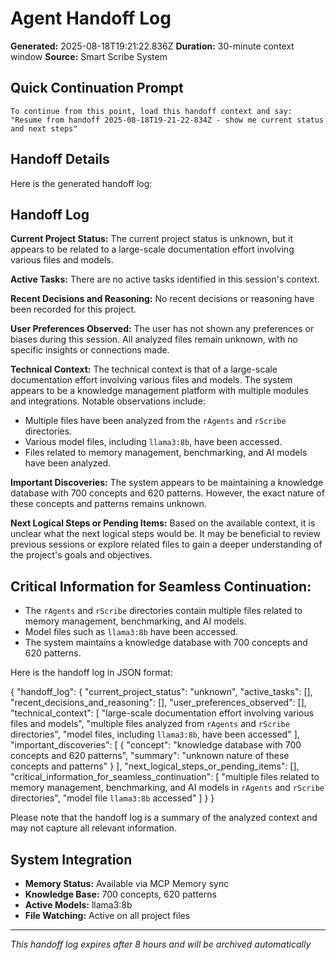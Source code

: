 # Agent Handoff Log

**Generated:** 2025-08-18T19:21:22.836Z
**Duration:** 30-minute context window
**Source:** Smart Scribe System

## Quick Continuation Prompt

```
To continue from this point, load this handoff context and say:
"Resume from handoff 2025-08-18T19-21-22-834Z - show me current status and next steps"
```

## Handoff Details

Here is the generated handoff log:

## Handoff Log

**Current Project Status:**
The current project status is unknown, but it appears to be related to a large-scale documentation effort involving various files and models.

**Active Tasks:**
There are no active tasks identified in this session's context.

**Recent Decisions and Reasoning:**
No recent decisions or reasoning have been recorded for this project.

**User Preferences Observed:**
The user has not shown any preferences or biases during this session. All analyzed files remain unknown, with no specific insights or connections made.

**Technical Context:**
The technical context is that of a large-scale documentation effort involving various files and models. The system appears to be a knowledge management platform with multiple modules and integrations. Notable observations include:

* Multiple files have been analyzed from the `rAgents` and `rScribe` directories.
* Various model files, including `llama3:8b`, have been accessed.
* Files related to memory management, benchmarking, and AI models have been analyzed.

**Important Discoveries:**
The system appears to be maintaining a knowledge database with 700 concepts and 620 patterns. However, the exact nature of these concepts and patterns remains unknown.

**Next Logical Steps or Pending Items:**
Based on the available context, it is unclear what the next logical steps would be. It may be beneficial to review previous sessions or explore related files to gain a deeper understanding of the project's goals and objectives.

## Critical Information for Seamless Continuation:

* The `rAgents` and `rScribe` directories contain multiple files related to memory management, benchmarking, and AI models.
* Model files such as `llama3:8b` have been accessed.
* The system maintains a knowledge database with 700 concepts and 620 patterns.

Here is the handoff log in JSON format:

{
  "handoff_log": {
    "current_project_status": "unknown",
    "active_tasks": [],
    "recent_decisions_and_reasoning": [],
    "user_preferences_observed": [],
    "technical_context": [
      "large-scale documentation effort involving various files and models",
      "multiple files analyzed from `rAgents` and `rScribe` directories",
      "model files, including `llama3:8b`, have been accessed"
    ],
    "important_discoveries": [
      {
        "concept": "knowledge database with 700 concepts and 620 patterns",
        "summary": "unknown nature of these concepts and patterns"
      }
    ],
    "next_logical_steps_or_pending_items": [],
    "critical_information_for_seamless_continuation": [
      "multiple files related to memory management, benchmarking, and AI models in `rAgents` and `rScribe` directories",
      "model file `llama3:8b` accessed"
    ]
  }
}

Please note that the handoff log is a summary of the analyzed context and may not capture all relevant information.

## System Integration

* **Memory Status:** Available via MCP Memory sync
* **Knowledge Base:** 700 concepts, 620 patterns
* **Active Models:** llama3:8b
* **File Watching:** Active on all project files

---
*This handoff log expires after 8 hours and will be archived automatically*
